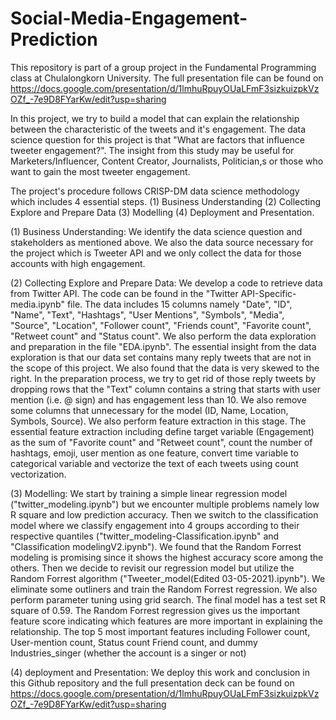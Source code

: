 # Social-Media-Engagement-Prediction
This repository is part of a group project in the Fundamental Programming class at Chulalongkorn University.
The full presentation file can be found on https://docs.google.com/presentation/d/1lmhuRpuyOUaLFmF3sizkuizpkVzOZf_-7e9D8FYarKw/edit?usp=sharing


In this project, we try to build a model that can explain the relationship between the characteristic of the tweets and it's engagement. The data science question for this project is that "What are factors that influence tweeter engagement?". The insight from this study may be useful for Marketers/Influencer, Content Creator, Journalists, Politician,s or those who want to gain the most tweeter engagement.

The project's procedure follows CRISP-DM data science methodology which includes 4 essential steps. (1) Business Understanding (2) Collecting Explore and Prepare Data (3) Modelling (4) Deployment and Presentation.

  (1) Business Understanding: We identify the data science question and stakeholders as mentioned above. We also the data source necessary for the project which is Tweeter API and we only collect the data for those accounts with high engagement.
  
  (2) Collecting Explore and Prepare Data: We develop a code to retrieve data from Twitter API. The code can be found in the "Twitter API-Specific-media.ipynb" file. The data includes 15 columns namely "Date", "ID", "Name", "Text", "Hashtags", "User Mentions", "Symbols", "Media", "Source", "Location", "Follower count", "Friends count", "Favorite count", "Retweet count" and "Status count". We also perform the data exploration and preparation in the file "EDA.ipynb". The essential insight from the data exploration is that our data set contains many reply tweets that are not in the scope of this project. We also found that the data is very skewed to the right. In the preparation process, we try to get rid of those reply tweets by dropping rows that the "Text" column contains a string that starts with user mention (i.e. @ sign) and has engagement less than 10. We also remove some columns that unnecessary for the model (ID, Name, Location, Symbols, Source). We also perform feature extraction in this stage. The essential feature extraction including define target variable (Engagement) as the sum of "Favorite count" and "Retweet count", count the number of hashtags, emoji, user mention as one feature, convert time variable to categorical variable and vectorize the text of each tweets using count vectorization.
  
  (3) Modelling: We start by training a simple linear regression model ("twitter_modeling.ipynb") but we encounter multiple problems namely low R square and low prediction accuracy. Then we switch to the classification model where we classify engagement into 4 groups according to their respective quantiles ("twitter_modeling-Classification.ipynb" and "Classification modelingV2.ipynb"). We found that the Random Forrest modeling is promising since it shows the highest accuracy score among the others. Then we decide to revisit our regression model but utilize the Random Forrest algorithm ("Tweeter_model(Edited 03-05-2021).ipynb"). We eliminate some outliners and train the Random Forrest regression. We also perform parameter tuning using grid search. The final model has a test set R square of  0.59. The Random Forrest regression gives us the important feature score indicating which features are more important in explaining the relationship. The top 5 most important features including Follower count, User-mention count, Status count Friend count, and dummy Industries_singer (whether the account is a singer or not)
  
  (4) deployment and Presentation: We deploy this work and conclusion in this Github repository and the full presentation deck can be found on https://docs.google.com/presentation/d/1lmhuRpuyOUaLFmF3sizkuizpkVzOZf_-7e9D8FYarKw/edit?usp=sharing
